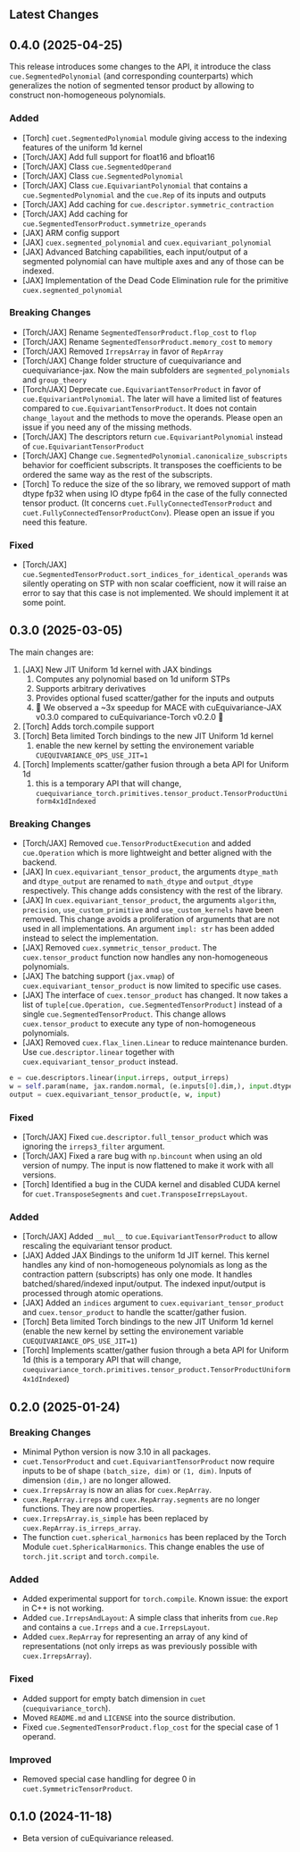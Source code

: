 ## Latest Changes


## 0.4.0 (2025-04-25)

This release introduces some changes to the API, it introduce the class `cue.SegmentedPolynomial` (and corresponding counterparts) which generalizes the notion of segmented tensor product by allowing to construct non-homogeneous polynomials.

### Added
- [Torch] `cuet.SegmentedPolynomial` module giving access to the indexing features of the uniform 1d kernel
- [Torch/JAX] Add full support for float16 and bfloat16
- [Torch/JAX] Class `cue.SegmentedOperand`
- [Torch/JAX] Class `cue.SegmentedPolynomial`
- [Torch/JAX] Class `cue.EquivariantPolynomial` that contains a `cue.SegmentedPolynomial` and the `cue.Rep` of its inputs and outputs
- [Torch/JAX] Add caching for `cue.descriptor.symmetric_contraction`
- [Torch/JAX] Add caching for `cue.SegmentedTensorProduct.symmetrize_operands`
- [JAX] ARM config support
- [JAX] `cuex.segmented_polynomial` and `cuex.equivariant_polynomial`
- [JAX] Advanced Batching capabilities, each input/output of a segmented polynomial can have multiple axes and any of those can be indexed.
- [JAX] Implementation of the Dead Code Elimination rule for the primitive `cuex.segmented_polynomial`

### Breaking Changes
- [Torch/JAX] Rename `SegmentedTensorProduct.flop_cost` to `flop`
- [Torch/JAX] Rename `SegmentedTensorProduct.memory_cost` to `memory`
- [Torch/JAX] Removed `IrrepsArray` in favor of `RepArray`
- [Torch/JAX] Change folder structure of cuequivariance and cuequivariance-jax. Now the main subfolders are `segmented_polynomials` and `group_theory`
- [Torch/JAX] Deprecate `cue.EquivariantTensorProduct` in favor of `cue.EquivariantPolynomial`. The later will have a limited list of features compared to `cue.EquivariantTensorProduct`. It does not contain `change_layout` and the methods to move the operands. Please open an issue if you need any of the missing methods.
- [Torch/JAX] The descriptors return `cue.EquivariantPolynomial` instead of `cue.EquivariantTensorProduct`
- [Torch/JAX] Change `cue.SegmentedPolynomial.canonicalize_subscripts` behavior for coefficient subscripts. It transposes the coefficients to be ordered the same way as the rest of the subscripts.
- [Torch] To reduce the size of the so library, we removed support of math dtype fp32 when using IO dtype fp64 in the case of the fully connected tensor product. (It concerns `cuet.FullyConnectedTensorProduct` and `cuet.FullyConnectedTensorProductConv`). Please open an issue if you need this feature.

### Fixed
- [Torch/JAX] `cue.SegmentedTensorProduct.sort_indices_for_identical_operands` was silently operating on STP with non scalar coefficient, now it will raise an error to say that this case is not implemented. We should implement it at some point.


## 0.3.0 (2025-03-05)

The main changes are:
1. [JAX] New JIT Uniform 1d kernel with JAX bindings
   1. Computes any polynomial based on 1d uniform STPs
   2. Supports arbitrary derivatives
   3. Provides optional fused scatter/gather for the inputs and outputs
   4. 🎉 We observed a ~3x speedup for MACE with cuEquivariance-JAX v0.3.0 compared to cuEquivariance-Torch v0.2.0 🎉
2. [Torch] Adds torch.compile support
3. [Torch] Beta limited Torch bindings to the new JIT Uniform 1d kernel 
   1. enable the new kernel by setting the environement variable `CUEQUIVARIANCE_OPS_USE_JIT=1`
4. [Torch] Implements scatter/gather fusion through a beta API for Uniform 1d 
   1. this is a temporary API that will change, `cuequivariance_torch.primitives.tensor_product.TensorProductUniform4x1dIndexed`

### Breaking Changes
- [Torch/JAX] Removed `cue.TensorProductExecution` and added `cue.Operation` which is more lightweight and better aligned with the backend.
- [JAX] In `cuex.equivariant_tensor_product`, the arguments `dtype_math` and `dtype_output` are renamed to `math_dtype` and `output_dtype` respectively. This change adds consistency with the rest of the library.
- [JAX] In `cuex.equivariant_tensor_product`, the arguments `algorithm`, `precision`, `use_custom_primitive` and `use_custom_kernels` have been removed. This change avoids a proliferation of arguments that are not used in all implementations. An argument `impl: str` has been added instead to select the implementation.
- [JAX] Removed `cuex.symmetric_tensor_product`. The `cuex.tensor_product` function now handles any non-homogeneous polynomials.
- [JAX] The batching support (`jax.vmap`) of `cuex.equivariant_tensor_product` is now limited to specific use cases.
- [JAX] The interface of `cuex.tensor_product` has changed. It now takes a list of `tuple[cue.Operation, cue.SegmentedTensorProduct]` instead of a single `cue.SegmentedTensorProduct`. This change allows `cuex.tensor_product` to execute any type of non-homogeneous polynomials.
- [JAX] Removed `cuex.flax_linen.Linear` to reduce maintenance burden. Use `cue.descriptor.linear` together with `cuex.equivariant_tensor_product` instead.
```python
e = cue.descriptors.linear(input.irreps, output_irreps)
w = self.param(name, jax.random.normal, (e.inputs[0].dim,), input.dtype)
output = cuex.equivariant_tensor_product(e, w, input)
```

### Fixed
- [Torch/JAX] Fixed `cue.descriptor.full_tensor_product` which was ignoring the `irreps3_filter` argument.
- [Torch/JAX] Fixed a rare bug with `np.bincount` when using an old version of numpy. The input is now flattened to make it work with all versions.
- [Torch] Identified a bug in the CUDA kernel and disabled CUDA kernel for `cuet.TransposeSegments` and `cuet.TransposeIrrepsLayout`.

### Added
- [Torch/JAX] Added `__mul__` to `cue.EquivariantTensorProduct` to allow rescaling the equivariant tensor product.
- [JAX] Added JAX Bindings to the uniform 1d JIT kernel. This kernel handles any kind of non-homogeneous polynomials as long as the contraction pattern (subscripts) has only one mode. It handles batched/shared/indexed input/output. The indexed input/output is processed through atomic operations.
- [JAX] Added an `indices` argument to `cuex.equivariant_tensor_product` and `cuex.tensor_product` to handle the scatter/gather fusion.
- [Torch] Beta limited Torch bindings to the new JIT Uniform 1d kernel (enable the new kernel by setting the environement variable `CUEQUIVARIANCE_OPS_USE_JIT=1`)
- [Torch] Implements scatter/gather fusion through a beta API for Uniform 1d (this is a temporary API that will change, `cuequivariance_torch.primitives.tensor_product.TensorProductUniform4x1dIndexed`)


## 0.2.0 (2025-01-24)

### Breaking Changes

- Minimal Python version is now 3.10 in all packages.
- `cuet.TensorProduct` and `cuet.EquivariantTensorProduct` now require inputs to be of shape `(batch_size, dim)` or `(1, dim)`. Inputs of dimension `(dim,)` are no longer allowed.
- `cuex.IrrepsArray` is now an alias for `cuex.RepArray`.
- `cuex.RepArray.irreps` and `cuex.RepArray.segments` are no longer functions. They are now properties.
- `cuex.IrrepsArray.is_simple` has been replaced by `cuex.RepArray.is_irreps_array`.
- The function `cuet.spherical_harmonics` has been replaced by the Torch Module `cuet.SphericalHarmonics`. This change enables the use of `torch.jit.script` and `torch.compile`.

### Added

- Added experimental support for `torch.compile`. Known issue: the export in C++ is not working.
- Added `cue.IrrepsAndLayout`: A simple class that inherits from `cue.Rep` and contains a `cue.Irreps` and a `cue.IrrepsLayout`.
- Added `cuex.RepArray` for representing an array of any kind of representations (not only irreps as was previously possible with `cuex.IrrepsArray`).

### Fixed

- Added support for empty batch dimension in `cuet` (`cuequivariance_torch`).
- Moved `README.md` and `LICENSE` into the source distribution.
- Fixed `cue.SegmentedTensorProduct.flop_cost` for the special case of 1 operand.

### Improved

- Removed special case handling for degree 0 in `cuet.SymmetricTensorProduct`.

## 0.1.0 (2024-11-18)

- Beta version of cuEquivariance released.
